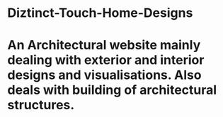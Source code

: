 # Diztinct-Touch-Home-Designs
# An Architectural website mainly dealing with exterior and interior designs and visualisations. Also deals with building of architectural structures.
